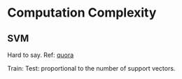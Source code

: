 # Computation Complexity

## SVM
Hard to say. Ref: [quora](https://www.quora.com/What-is-the-computational-complexity-of-an-SVM)

Train:
Test: proportional to the number of support vectors.